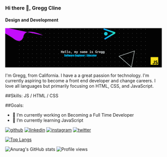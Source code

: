 ### Hi there 👋, Gregg Cline
#### Design and Development
![Design and Development](https://github.com/blackbelt797/blackbelt797/blob/main/LinkedInBanner.png)

I'm Gregg, from California. I have a a great passion for technology. I'm currently aspiring to become a front end developer and change careers. I love all languages but primarily focusing on HTML, CSS, and JavaScript.


##Skills: JS / HTML / CSS


##Goals:
- 🔭 I’m currently working on Becoming a Full Time Developer 
- 🌱 I’m currently learning JavaScript 


[<img src='https://cdn.jsdelivr.net/npm/simple-icons@3.0.1/icons/github.svg' color='white' alt='github' height='40'>](https://github.com/blackbelt797)  [<img src='https://cdn.jsdelivr.net/npm/simple-icons@3.0.1/icons/linkedin.svg' alt='linkedin' height='40'>](https://www.linkedin.com/in/greggcline/)  [<img src='https://cdn.jsdelivr.net/npm/simple-icons@3.0.1/icons/instagram.svg' alt='instagram' height='40'>](https://www.instagram.com/greggcline_/)  [<img src='https://cdn.jsdelivr.net/npm/simple-icons@3.0.1/icons/twitter.svg' alt='twitter' height='40'>](https://twitter.com/ggcline83)  

[![Top Langs](https://github-readme-stats.vercel.app/api/top-langs/?username=blackbelt797)](https://github.com/anuraghazra/github-readme-stats)

![Anurag's GitHub stats](https://github-readme-stats.vercel.app/api?username=blackbelt797&show_icons=true&theme=nightowl)
![Profile views](https://gpvc.arturio.dev/blackbelt797)  
